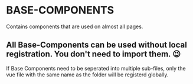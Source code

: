 # BASE-COMPONENTS

Contains components that are used on almost all pages.

## **All Base-Components can be used without local registration. You don't need to import them. 😉**

If Base Components need to be seperated into multiple sub-files, only the vue file with the same name as the folder will be registerd globally.
